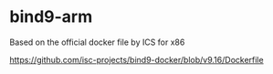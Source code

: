 # bind9-arm

Based on the official docker file by ICS for x86

https://github.com/isc-projects/bind9-docker/blob/v9.16/Dockerfile
